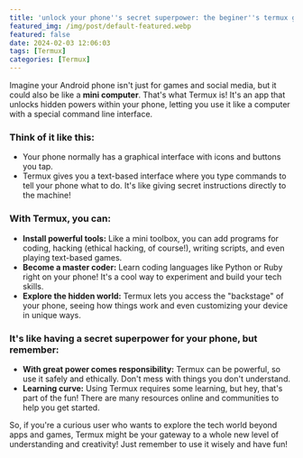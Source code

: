 ```yaml
---
title: 'unlock your phone''s secret superpower: the beginer''s termux guide.'
featured_img: /img/post/default-featured.webp
featured: false
date: 2024-02-03 12:06:03
tags: [Termux]
categories: [Termux]
---
```

Imagine your Android phone isn't just for games and social media, but it could also be like a **mini computer**. That's what Termux is! It's an app that unlocks hidden powers within your phone, letting you use it like a computer with a special command line interface.
<!--more-->
### Think of it like this:

* Your phone normally has a graphical interface with icons and buttons you tap.
* Termux gives you a text-based interface where you type commands to tell your phone what to do. It's like giving secret instructions directly to the machine!

### With Termux, you can:

* **Install powerful tools:** Like a mini toolbox, you can add programs for coding, hacking (ethical hacking, of course!), writing scripts, and even playing text-based games.
* **Become a master coder:** Learn coding languages like Python or Ruby right on your phone! It's a cool way to experiment and build your tech skills.
* **Explore the hidden world:** Termux lets you access the "backstage" of your phone, seeing how things work and even customizing your device in unique ways.

### It's like having a secret superpower for your phone, but remember:

* **With great power comes responsibility:** Termux can be powerful, so use it safely and ethically. Don't mess with things you don't understand.
* **Learning curve:** Using Termux requires some learning, but hey, that's part of the fun! There are many resources online and communities to help you get started.

So, if you're a curious user who wants to explore the tech world beyond apps and games, Termux might be your gateway to a whole new level of understanding and creativity! Just remember to use it wisely and have fun!
